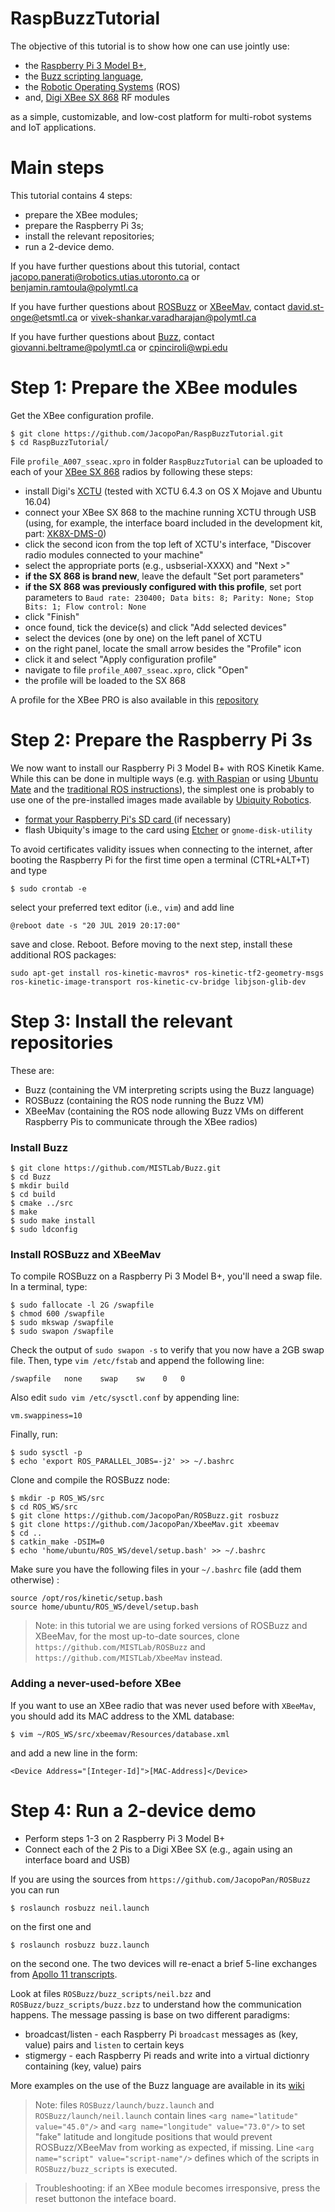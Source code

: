 # RaspBuzzTutorial

The objective of this tutorial is to show how one can use jointly use:

- the [Raspberry Pi 3 Model B+](https://www.raspberrypi.org/products/raspberry-pi-3-model-b-plus/),
- the [Buzz scripting language](https://the.swarming.buzz/wiki/),
- the [Robotic Operating Systems](https://www.ros.org/about-ros/) (ROS)
- and, [Digi XBee SX 868](https://www.digi.com/products/embedded-systems/digi-xbee/rf-modules/sub-1-ghz-modules/digi-xbee-sx-868) RF modules

as a simple, customizable, and low-cost platform for multi-robot systems and IoT applications.

# Main steps

This tutorial contains 4 steps:

- prepare the XBee modules;
- prepare the Raspberry Pi 3s;
- install the relevant repositories;
- run a 2-device demo.

If you have further questions about this tutorial, contact <jacopo.panerati@robotics.utias.utoronto.ca> or <benjamin.ramtoula@polymtl.ca>

If you have further questions about [ROSBuzz](https://github.com/MISTLab/ROSBuzz) or [XBeeMav](https://github.com/MISTLab/XbeeMav), contact 
<david.st-onge@etsmtl.ca> or <vivek-shankar.varadharajan@polymtl.ca>

If you have further questions about [Buzz](https://github.com/MISTLab/Buzz/), contact 
<giovanni.beltrame@polymtl.ca> or <cpinciroli@wpi.edu>



# Step 1: Prepare the XBee modules

Get the XBee configuration profile.

```
$ git clone https://github.com/JacopoPan/RaspBuzzTutorial.git
$ cd RaspBuzzTutorial/
```

File `profile_A007_sseac.xpro` in folder `RaspBuzzTutorial` can be uploaded to each of your [XBee SX 868](https://www.digi.com/products/embedded-systems/digi-xbee/rf-modules/sub-1-ghz-modules/digi-xbee-sx-868) radios by following these steps:

- install Digi's [XCTU](https://www.digi.com/products/embedded-systems/digi-xbee/digi-xbee-tools/xctu#productsupport-utilities) (tested with XCTU 6.4.3 on OS X Mojave and Ubuntu 16.04)
- connect your XBee SX 868 to the machine running XCTU through USB (using, for example, the interface board included in the development kit, part: [XK8X-DMS-0](https://www.digikey.com/product-detail/en/digi-international/XK8X-DMS-0/602-2117-ND/))
- click the second icon from the top left of XCTU's interface, "Discover radio modules connected to your machine"
- select the appropriate ports (e.g., usbserial-XXXX) and "Next >"
- **if the SX 868 is brand new**, leave the default "Set port parameters"
- **if the SX 868 was previously configured with this profile**, set port parameters to `Baud rate: 230400; Data bits: 8; Parity: None; Stop Bits: 1; Flow control: None`
- click "Finish"
- once found, tick the device(s) and click "Add selected devices"
- select the devices (one by one) on the left panel of XCTU
- on the right panel, locate the small arrow besides the "Profile" icon
- click it and select "Apply configuration profile"
- navigate to file `profile_A007_sseac.xpro`, click "Open"
- the profile will be loaded to the SX 868

A profile for the XBee PRO is also available in this [repository](http://git.mistlab.ca/bramtoula/spiri-resources.git)



# Step 2: Prepare the Raspberry Pi  3s

We now want to install our Raspberry Pi 3 Model B+ with ROS Kinetik Kame. While this can be done in multiple ways (e.g. [with Raspian](http://wiki.ros.org/ROSberryPi/Installing%20ROS%20Kinetic%20on%20the%20Raspberry%20Pi) or using [Ubuntu Mate](https://ubuntu-pi-flavour-maker.org/download/) and the [traditional ROS instructions](http://wiki.ros.org/kinetic/Installation/Ubuntu)), the simplest one is probably to use one of the pre-installed images made available by [Ubiquity Robotics](https://downloads.ubiquityrobotics.com/pi.html).

- [format your Raspberry Pi's SD card ](https://www.sdcard.org/downloads/formatter/) (if necessary)
- flash Ubiquity's image to the card using [Etcher](https://www.balena.io/etcher/) or `gnome-disk-utility`

To avoid certificates validity issues when connecting to the internet, after booting the Raspberry Pi for the first time open a terminal (CTRL+ALT+T) and type 

```
$ sudo crontab -e
```

select your preferred text editor (i.e., `vim`) and add line

```
@reboot date -s "20 JUL 2019 20:17:00"
```

save and close. Reboot. Before moving to the next step, install these additional ROS packages:

`sudo apt-get install ros-kinetic-mavros* ros-kinetic-tf2-geometry-msgs ros-kinetic-image-transport ros-kinetic-cv-bridge libjson-glib-dev`



# Step 3: Install the relevant repositories

These are:

- Buzz (containing the VM interpreting scripts using the Buzz language)
- ROSBuzz (containing the ROS node running the Buzz VM)
- XBeeMav (containing the ROS node allowing Buzz VMs on different Raspberry Pis to communicate through the XBee radios)

### Install Buzz

```
$ git clone https://github.com/MISTLab/Buzz.git
$ cd Buzz
$ mkdir build
$ cd build
$ cmake ../src
$ make
$ sudo make install
$ sudo ldconfig
```

### Install ROSBuzz and XBeeMav

To compile ROSBuzz on a Raspberry Pi 3 Model B+, you'll need a swap file. In a terminal, type: 

```
$ sudo fallocate -l 2G /swapfile
$ chmod 600 /swapfile
$ sudo mkswap /swapfile
$ sudo swapon /swapfile
```

Check the output of `sudo swapon -s` to verify that you now have a 2GB swap file. Then, type `vim /etc/fstab` and append the following line:

```
/swapfile   none    swap    sw    0   0
```

Also edit `sudo vim /etc/sysctl.conf` by appending line:

```
vm.swappiness=10
```

Finally, run:

```
$ sudo sysctl -p
$ echo 'export ROS_PARALLEL_JOBS=-j2' >> ~/.bashrc 
```

Clone and compile the ROSBuzz node:

```
$ mkdir -p ROS_WS/src
$ cd ROS_WS/src
$ git clone https://github.com/JacopoPan/ROSBuzz.git rosbuzz
$ git clone https://github.com/JacopoPan/XbeeMav.git xbeemav
$ cd ..
$ catkin_make -DSIM=0
$ echo 'home/ubuntu/ROS_WS/devel/setup.bash' >> ~/.bashrc 
```

Make sure you have the following files in your `~/.bashrc` file (add them otherwise) :

```
source /opt/ros/kinetic/setup.bash
source home/ubuntu/ROS_WS/devel/setup.bash
```

> Note: in this tutorial we are using forked versions of ROSBuzz and XBeeMav, for the most up-to-date sources, clone `https://github.com/MISTLab/ROSBuzz` and `https://github.com/MISTLab/XbeeMav` instead.

### Adding a never-used-before XBee 

If you want to use an XBee radio that was never used before with `XBeeMav`, you should add its MAC address to the XML database:

```
$ vim ~/ROS_WS/src/xbeemav/Resources/database.xml
```

and add a new line in the form:

```
<Device Address="[Integer-Id]">[MAC-Address]</Device>
```



# Step 4: Run a 2-device demo

- Perform steps 1-3 on 2 Raspberry Pi 3 Model B+
- Connect each of the 2 Pis to a Digi XBee SX (e.g., again using an interface board and USB)

If you are using the sources from `https://github.com/JacopoPan/ROSBuzz` you can run

```
$ roslaunch rosbuzz neil.launch
```

on the first one and 

```
$ roslaunch rosbuzz buzz.launch
```

on the second one. The two devices will re-enact a brief 5-line exchanges from [Apollo 11 transcripts](https://www.hq.nasa.gov/alsj/a11/a11transscript_cm.pdf).

Look at files `ROSBuzz/buzz_scripts/neil.bzz` and `ROSBuzz/buzz_scripts/buzz.bzz` to understand how the communication happens. The message passing is base on two different paradigms:

- broadcast/listen - each Raspberry Pi `broadcast` messages as (key, value) pairs and `listen` to certain keys
- stigmergy - each Raspberry Pi reads and write into a virtual dictionry containing (key, value) pairs

More examples on the use of the Buzz language are available in its [wiki](https://the.swarming.buzz/wiki/doku.php?id=buzz_syntax_cheatsheet)

> Note: files `ROSBuzz/launch/buzz.launch` and `ROSBuzz/launch/neil.launch` contain lines `<arg name="latitude" value="45.0"/>` and `<arg name="longitude" value="73.0"/>` to set "fake" latitude and longitude positions that would prevent ROSBuzz/XBeeMav from working as expected, if missing. Line `<arg name="script" value="script-name"/>` defines which of the scripts in `ROSBuzz/buzz_scripts` is executed.

> Troubleshooting: if an XBee module becomes irresponsive, press the reset buttonon the inteface board.

